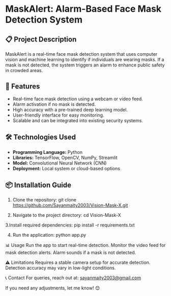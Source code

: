 # MaskAlert: Alarm-Based Face Mask Detection System

## 📋 Project Description
MaskAlert is a real-time face mask detection system that uses computer vision and machine learning to identify if individuals are wearing masks. If a mask is not detected, the system triggers an alarm to enhance public safety in crowded areas.

## 🚀 Features
- Real-time face mask detection using a webcam or video feed.
- Alarm activation if no mask is detected.
- High accuracy with a pre-trained deep learning model.
- User-friendly interface for easy monitoring.
- Scalable and can be integrated into existing security systems.

## 🛠️ Technologies Used
- **Programming Language:** Python
- **Libraries:** TensorFlow, OpenCV, NumPy, Streamlit
- **Model:** Convolutional Neural Network (CNN)
- **Deployment:** Local system or cloud-based options

## 📦 Installation Guide
1. Clone the repository:
   git clone https://github.com/Sayanmaity2003/Vision-Mask-X.git

2. Navigate to the project directory:
  cd Vision-Mask-X

3.Install required dependencies:
  pip install -r requirements.txt
  
4. Run the application:
  python app.py

📊 Usage
Run the app to start real-time detection.
Monitor the video feed for mask detection alerts.
Alarm sounds if a mask is not detected.

⚠️ Limitations
Requires a stable camera setup for accurate detection.
Detection accuracy may vary in low-light conditions.

📞 Contact
For queries, reach out at: sayanmaity2003@gmail.com

If you need any adjustments, let me know! 😊
